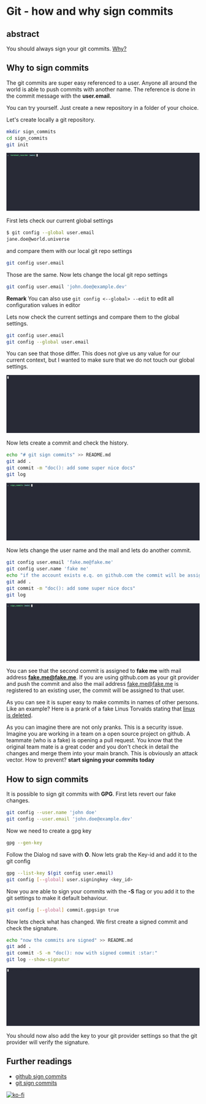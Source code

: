 # Git - how and why sign commits

## abstract

You should always sign your git commits. [Why?](#why-to-sign-commits)

## Why to sign commits

The git commits are super easy referenced to a user. Anyone all around the world is able to push commits with another name.
The reference is done in the commit message with the **user.email**.

You can try yourself. Just create a new repository in a folder of your choice.

Let's create locally a git repository.

```bash
mkdir sign_commits
cd sign_commits
git init
```

![git-init](../assets/git/git_sign_commits/init_repo.gif)

First lets check our current global settings

```bash
$ git config --global user.email
jane.doe@world.universe
```

and compare them with our local git repo settings

```bash
git config user.email
```

Those are the same. Now lets change the local git repo settings

```bash
git config user.email 'john.doe@example.dev'
```

**Remark** You can also use `git config <--global> --edit` to edit all configuration values in editor

Lets now check the current settings and compare them to the global settings.

```bash
git config user.email
git config --global user.email
```

You can see that those differ. This does not give us any value for our current context,
but I wanted to make sure that we do not touch our global settings.

![git-config](../assets/git/git_sign_commits/git_config.gif)

Now lets create a commit and check the history.

```bash
echo "# git sign commits" >> README.md
git add .
git commit -m "doc(): add some super nice docs"
git log
```

![first-commit](../assets/git/git_sign_commits/first_commit.gif)

Now lets change the user name and the mail and lets do another commit.

```bash
git config user.email 'fake.me@fake.me'
git config user.name 'fake me'
echo "if the account exists e.q. on github.com the commit will be assigned to that person" >> README.md
git add .
git commit -m "doc(): add some super nice docs"
git log
```

![second-commit](../assets/git/git_sign_commits/second_commit.gif)

You can see that the second commit is assigned to **fake me** with mail address **fake.me@fake.me**.
If you are using github.com as your git provider and push the commit and also the mail address fake.me@fake.me
is registered to an existing user, the commit will be assigned to that user.

As you can see it is super easy to make commits in names of other persons.
Like an example? Here is a prank of a fake Linus Torvalds stating that [linux is deleted][I-deleted-linux].

As you can imagine there are not only pranks. This is a security issue. Imagine you are working in a team on a open source project on github.
A teammate (who is a fake) is opening a pull request. You know that the original team mate is a great coder and you don't check in detail the
changes and merge them into your main branch. This is obviously an attack vector. How to prevent? **start signing your commits today**

## How to sign commits

It is possible to sign git commits with **GPG**.
First lets revert our fake changes.

```bash
git config --user.name 'john doe'
git config --user.email 'john.doe@example.dev'
```

Now we need to create a gpg key

```bash
gpg --gen-key
```

Follow the Dialog nd save with **O**.
Now lets grab the Key-id and add it to the git config

```bash
gpg --list-key $(git config user.email)
git config [--global] user.signingkey <key_id>
```

Now you are able to sign your commits with the **-S** flag or you add it to the git settings to make it default behaviour.

```bash
git config [--global] commit.gpgsign true
```

Now lets check what has changed. We first create a signed commit and check the signature.

```bash
echo "now the commits are signed" >> README.md
git add .
git commit -S -m "doc(): now with signed commit :star:"
git log --show-signatur
```

![signed-commits](../assets/git/git_sign_commits/signed_commits.gif)

You should now also add the key to your git provider settings so that the git provider will verify the signature.

## Further readings

- [github sign commits][gh-sign-commits]
- [git sign commits][git-sign-commits]

[![ko-fi](https://ko-fi.com/img/githubbutton_sm.svg)](https://ko-fi.com/A0A4EKB66)

[I-deleted-linux]: https://github.com/slimsag/linux/tree/5895e21f3c744ed9829e3afe9691e3eb1b1932ae#linux-kernel
[gh-sign-commits]: https://docs.github.com/en/authentication/managing-commit-signature-verification/signing-commits
[git-sign-commits]: https://git-scm.com/book/en/v2/Git-Tools-Signing-Your-Work
